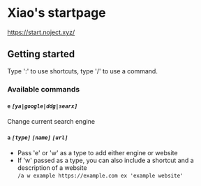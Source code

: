 # Xiao's startpage

https://start.noject.xyz/

## Getting started

Type ':' to use shortcuts, type '/' to use a command.

### Available commands

#### `e` _`[ya|google|ddg|searx]`_

Change current search engine

#### `a` _`[type]`_ _`[name]`_ _`[url]`_

- Pass 'e' or 'w' as a type to add either engine or website
- If 'w' passed as a type, you can also include a shortcut and a
  description of a website <br/> 
  `/a w example https://example.com ex 'example website'`
